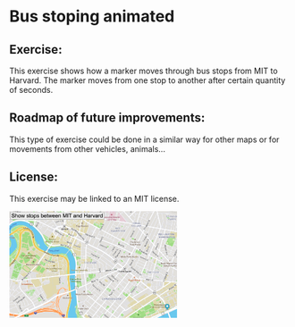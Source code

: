 # Bus stoping animated
## Exercise:
This exercise shows how a marker moves through bus stops from MIT to Harvard. The marker moves from one stop to another after certain quantity of seconds.
## Roadmap of future improvements:
This type of exercise could be done in a similar way for other maps or for movements from other vehicles, animals...
## License:
This exercise may be linked to an MIT license.


<img src= "Map.png" width='300'/>
